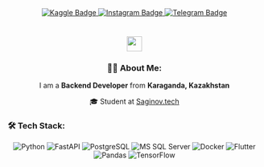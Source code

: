 <div id="badges" align="center">
  <a href="https://www.kaggle.com/zhansarbayabylay/code">
    <img src="https://img.shields.io/badge/Kaggle-blue?logo=Kaggle&logoColor=white" alt="Kaggle Badge"/>
  </a>
  <a href="https://www.instagram.com/zhansarbaevv/">
    <img src="https://img.shields.io/badge/Instagram-red?logo=Instagram&logoColor=white" alt="Instagram Badge"/>
  </a>
  <a href="https://t.me/Zx7bitrate">
    <img src="https://img.shields.io/badge/Telegram-darkblue?logo=Telegram&logoColor=white" alt="Telegram Badge"/>
  </a>
</div>

<h1 align="center"> 
  <img src="https://media.giphy.com/media/hvRJCLFzcasrR4ia7z/giphy.gif" width="30px"/>
</h1>


<div align="center">

### 👨‍💻 About Me:
I am a **Backend Developer** from **Karaganda, Kazakhstan**  

🎓 Student at [Saginov.tech](https://www.kstu.kz/?lang=ru)

</div>


### 🛠️ Tech Stack:
<p align="center">
  <img src="https://img.shields.io/badge/Python-3776AB?style=for-the-badge&logo=python&logoColor=white" alt="Python"/>
  <img src="https://img.shields.io/badge/FastAPI-009688?style=for-the-badge&logo=fastapi&logoColor=white" alt="FastAPI"/>
  <img src="https://img.shields.io/badge/PostgreSQL-336791?style=for-the-badge&logo=postgresql&logoColor=white" alt="PostgreSQL"/>
  <img src="https://img.shields.io/badge/MS_SQL_Server-CC2927?style=for-the-badge&logo=microsoftsqlserver&logoColor=white" alt="MS SQL Server"/>
  <img src="https://img.shields.io/badge/Docker-2496ED?style=for-the-badge&logo=docker&logoColor=white" alt="Docker"/>
  <img src="https://img.shields.io/badge/Flutter-02569B?style=for-the-badge&logo=flutter&logoColor=white" alt="Flutter"/>
  <img src="https://img.shields.io/badge/Pandas-150458?style=for-the-badge&logo=pandas&logoColor=white" alt="Pandas"/>
  <img src="https://img.shields.io/badge/TensorFlow-FF6F00?style=for-the-badge&logo=tensorflow&logoColor=white" alt="TensorFlow"/>
</p>


